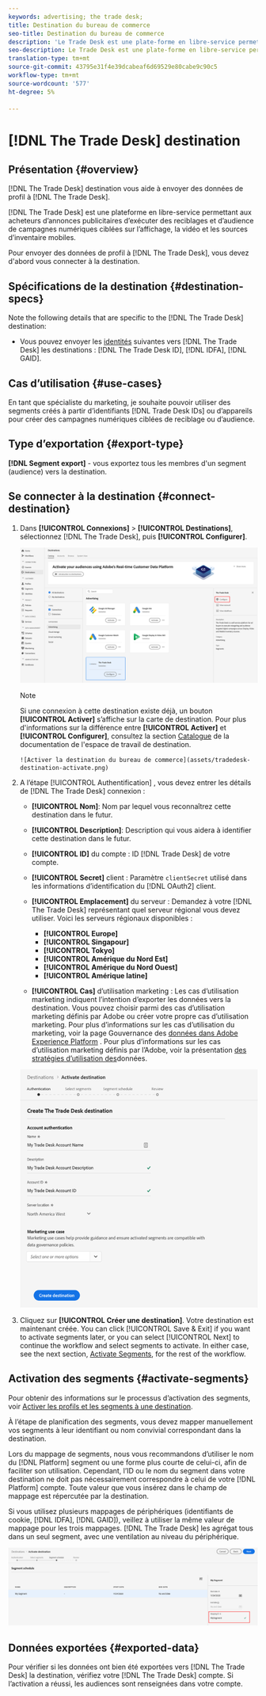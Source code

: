```yaml
---
keywords: advertising; the trade desk;
title: Destination du bureau de commerce
seo-title: Destination du bureau de commerce
description: 'Le Trade Desk est une plate-forme en libre-service permettant aux acheteurs d''annonces publicitaires d''exécuter des reciblages et d''audience de campagnes numériques ciblées à l''échelle de l''affichage, de la vidéo et des sources d''inventaire mobiles. '
seo-description: Le Trade Desk est une plate-forme en libre-service permettant aux acheteurs d'annonces publicitaires d'exécuter des reciblages et d'audience de campagnes numériques ciblées à l'échelle de l'affichage, de la vidéo et des sources d'inventaire mobiles.
translation-type: tm+mt
source-git-commit: 43795e31f4e39dcabeaf6d69529e80cabe9c90c5
workflow-type: tm+mt
source-wordcount: '577'
ht-degree: 5%

---
```



# [!DNL The Trade Desk] destination

## Présentation {#overview}

[!DNL The Trade Desk] destination vous aide à envoyer des données de profil à [!DNL The Trade Desk].

[!DNL The Trade Desk] est une plateforme en libre-service permettant aux acheteurs d’annonces publicitaires d’exécuter des reciblages et d’audience de campagnes numériques ciblées sur l’affichage, la vidéo et les sources d’inventaire mobiles.

Pour envoyer des données de profil à [!DNL The Trade Desk], vous devez d&#39;abord vous connecter à la destination.

## Spécifications de la destination {#destination-specs}

Note the following details that are specific to the [!DNL The Trade Desk] destination:

* Vous pouvez envoyer les [identités](../../identity-service/namespaces.md) suivantes vers [!DNL The Trade Desk] les destinations : [!DNL The Trade Desk ID], [!DNL IDFA], [!DNL GAID].

## Cas d’utilisation {#use-cases}

En tant que spécialiste du marketing, je souhaite pouvoir utiliser des segments créés à partir d’identifiants [!DNL Trade Desk IDs] ou d’appareils pour créer des campagnes numériques ciblées de reciblage ou d’audience.

## Type d’exportation {#export-type}

**[!DNL Segment export]** - vous exportez tous les membres d&#39;un segment (audience) vers la destination.

## Se connecter à la destination {#connect-destination}

1. Dans **[!UICONTROL Connexions]** > **[!UICONTROL Destinations]**, sélectionnez [!DNL The Trade Desk], puis **[!UICONTROL Configurer]**.

   ![Configuration de la destination du bureau de commerce](assets/tradedesk-destination-configure.png)

   >[!NOTE]
   >
   >Si une connexion à cette destination existe déjà, un bouton **[!UICONTROL Activer]** s’affiche sur la carte de destination. Pour plus d&#39;informations sur la différence entre **[!UICONTROL Activer]** et **[!UICONTROL Configurer]**, consultez la section [Catalogue](../destinations/destinations-workspace.md#catalog) de la documentation de l&#39;espace de travail de destination.

       ![Activer la destination du bureau de commerce](assets/tradedesk-destination-activate.png)
   
2. A l’étape [!UICONTROL Authentification] , vous devez entrer les détails de [!DNL The Trade Desk] connexion :

   * **[!UICONTROL Nom]**: Nom par lequel vous reconnaîtrez cette destination dans le futur.
   * **[!UICONTROL Description]**: Description qui vous aidera à identifier cette destination dans le futur.
   * **[!UICONTROL ID]** du compte : ID [!DNL Trade Desk] de votre compte.
   * **[!UICONTROL Secret]** client : Paramètre `clientSecret` utilisé dans les informations d’identification du [!DNL OAuth2] client.
   * **[!UICONTROL Emplacement]** du serveur : Demandez à votre [!DNL The Trade Desk] représentant quel serveur régional vous devez utiliser. Voici les serveurs régionaux disponibles :

      * **[!UICONTROL Europe]**
      * **[!UICONTROL Singapour]**
      * **[!UICONTROL Tokyo]**
      * **[!UICONTROL Amérique du Nord Est]**
      * **[!UICONTROL Amérique du Nord Ouest]**
      * **[!UICONTROL Amérique latine]**
   * **[!UICONTROL Cas]** d’utilisation marketing : Les cas d’utilisation marketing indiquent l’intention d’exporter les données vers la destination. Vous pouvez choisir parmi des cas d’utilisation marketing définis par Adobe ou créer votre propre cas d’utilisation marketing. Pour plus d’informations sur les cas d’utilisation du marketing, voir la page Gouvernance des [données dans Adobe Experience Platform](../privacy/data-governance-overview.md#destinations) . Pour plus d’informations sur les cas d’utilisation marketing définis par l’Adobe, voir la présentation [des stratégies d’utilisation des](../../data-governance/policies/overview.md#core-actions)données.

   ![Étape d&#39;authentification du bureau de commerce](assets/tradedesk-destination-authentication.png)

3. Cliquez sur **[!UICONTROL Créer une destination]**. Votre destination est maintenant créée. You can click [!UICONTROL Save &amp; Exit] if you want to activate segments later, or you can select [!UICONTROL Next] to continue the workflow and select segments to activate. In either case, see the next section, [Activate Segments](#activate-segments), for the rest of the workflow.

## Activation des segments {#activate-segments}

Pour obtenir des informations sur le processus d’activation des segments, voir [Activer les profils et les segments à une destination](activate-destinations.md#select-attributes).

À l’étape de planification [](activate-destinations.md#segment-schedule) des segments, vous devez mapper manuellement vos segments à leur identifiant ou nom convivial correspondant dans la destination.

Lors du mappage de segments, nous vous recommandons d’utiliser le nom du [!DNL Platform] segment ou une forme plus courte de celui-ci, afin de faciliter son utilisation. Cependant, l’ID ou le nom du segment dans votre destination ne doit pas nécessairement correspondre à celui de votre [!DNL Platform] compte. Toute valeur que vous insérez dans le champ de mappage est répercutée par la destination.

Si vous utilisez plusieurs mappages de périphériques (identifiants de cookie, [!DNL IDFA], [!DNL GAID]), veillez à utiliser la même valeur de mappage pour les trois mappages. [!DNL The Trade Desk] les agrégat tous dans un seul segment, avec une ventilation au niveau du périphérique.

![ID de mappage de segments](assets/segment-mapping-id.png)


## Données exportées {#exported-data}

Pour vérifier si les données ont bien été exportées vers [!DNL The Trade Desk] la destination, vérifiez votre [!DNL The Trade Desk] compte. Si l’activation a réussi, les audiences sont renseignées dans votre compte.
